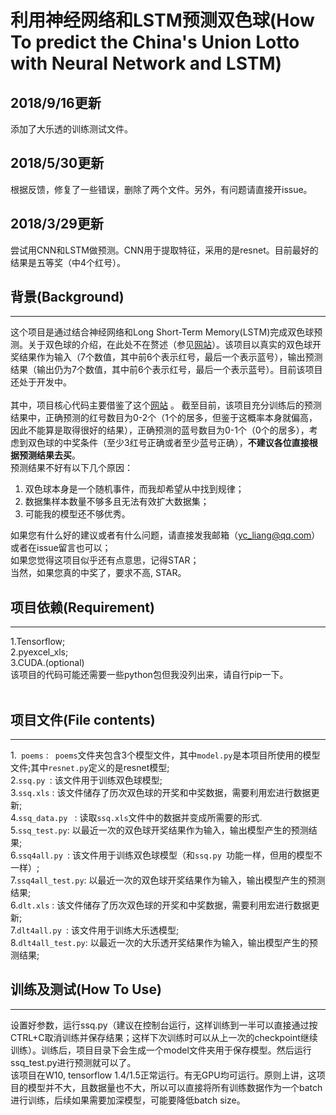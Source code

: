 # 利用神经网络和LSTM预测双色球(How To predict the China's Union Lotto with Neural Network and LSTM)

## 2018/9/16更新
添加了大乐透的训练测试文件。
## 2018/5/30更新
根据反馈，修复了一些错误，删除了两个文件。另外，有问题请直接开issue。
## 2018/3/29更新
尝试用CNN和LSTM做预测。CNN用于提取特征，采用的是resnet。目前最好的结果是五等奖（中4个红号）。
## 背景(Background)
------
这个项目是通过结合神经网络和Long Short-Term Memory(LSTM)完成双色球预测。关于双色球的介绍，在此处不在赘述（参见[网站](https://baike.baidu.com/item/中国福利彩票双色球/8676030?fr=aladdin&fromid=75279&fromtitle=%E5%8F%8C%E8%89%B2%E7%90%83)）。该项目以真实的双色球开奖结果作为输入（7个数值，其中前6个表示红号，最后一个表示蓝号），输出预测结果（输出仍为7个数值，其中前6个表示红号，最后一个表示蓝号）。目前该项目还处于开发中。<br><br>
其中，项目核心代码主要借鉴了这个[网站](https://github.com/jinfagang/tensorflow_poems) 。
截至目前，该项目充分训练后的预测结果中，正确预测的红号数目为0-2个（1个的居多，但鉴于这概率本身就偏高，因此不能算是取得很好的结果），正确预测的蓝号数目为0-1个（0个的居多），考虑到双色球的中奖条件（至少3红号正确或者至少蓝号正确），**不建议各位直接根据预测结果去买**。<br>
预测结果不好有以下几个原因：
1. 双色球本身是一个随机事件，而我却希望从中找到规律；
2. 数据集样本数量不够多且无法有效扩大数据集；
3. 可能我的模型还不够优秀。

如果您有什么好的建议或者有什么问题，请直接发我邮箱（yc_liang@qq.com）或者在issue留言也可以；<br>
如果您觉得这项目似乎还有点意思，记得STAR；<br>
当然，如果您真的中奖了，要求不高, STAR。<br>

## 项目依赖(Requirement)
-----

1.Tensorflow;<br>
2.pyexcel_xls;<br>
3.CUDA.(optional)<br>
该项目的代码可能还需要一些python包但我没列出来，请自行pip一下。<br><br>

## 项目文件(File contents)
-----

1.` poems` : ` poems`文件夹包含3个模型文件，其中`model.py`是本项目所使用的模型文件;其中`resnet.py`定义的是resnet模型;<br>
2.`ssq.py `: 该文件用于训练双色球模型;<br>
3.`ssq.xls` : 该文件储存了历次双色球的开奖和中奖数据，需要利用宏进行数据更新;<br>
4.`ssq_data.py ` : 读取`ssq.xls`文件中的数据并变成所需要的形式.<br>
5.`ssq_test.py`: 以最近一次的双色球开奖结果作为输入，输出模型产生的预测结果;<br>
6.`ssq4all.py `: 该文件用于训练双色球模型（和`ssq.py `功能一样，但用的模型不一样）;<br>
7.`ssq4all_test.py`: 以最近一次的双色球开奖结果作为输入，输出模型产生的预测结果;<br>
6.`dlt.xls` : 该文件储存了历次双色球的开奖和中奖数据，需要利用宏进行数据更新;<br>
7.`dlt4all.py `: 该文件用于训练大乐透模型;<br>
8.`dlt4all_test.py`: 以最近一次的大乐透开奖结果作为输入，输出模型产生的预测结果;<br>

## 训练及测试(How To Use)
-----
设置好参数，运行ssq.py（建议在控制台运行，这样训练到一半可以直接通过按CTRL+C取消训练并保存结果；这样下次训练时可以从上一次的checkpoint继续训练）。训练后，项目目录下会生成一个model文件夹用于保存模型。然后运行ssq_test.py进行预测就可以了。<br>
该项目在W10, tensorflow 1.4/1.5正常运行。有无GPU均可运行。原则上讲，这项目的模型并不大，且数据量也不大，所以可以直接将所有训练数据作为一个batch进行训练，后续如果需要加深模型，可能要降低batch size。
